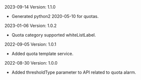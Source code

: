 2023-09-14 Version: 1.1.0
- Generated python2 2020-05-10 for quotas.

2023-01-06 Version: 1.0.2
- Quota category supported whiteListLabel.

2022-09-05 Version: 1.0.1
- Added quota template service.

2022-08-30 Version: 1.0.0
- Added thresholdType parameter to API related to quota alarm.

